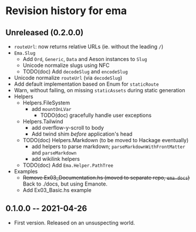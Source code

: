 # Revision history for ema

## Unreleased (0.2.0.0)

- `routeUrl`: now returns relative URLs (ie. without the leading `/`)
- `Ema.Slug`
  - Add `Ord`, `Generic`, `Data` and Aeson instances to `Slug`
  - Unicode normalize slugs using NFC
  - TODO(doc) Add `decodeSlug` and `encodeSlug`
- Unicode normalize `routeUrl` (via `decodeSlug`)
- Add default implementation based on Enum for `staticRoute`
- Warn, without failing, on missing `staticAssets` during static generation
- Helpers
  - Helpers.FileSystem
    - add `mountOnLVar`
      - TODO(doc) gracefully handle user exceptions
  - Helpers.Tailwind
    - add overflow-y-scroll to body
    - Add twind shim *before* application's head
  - TODO(doc) Helpers.Markdown (to be moved to Hackage eventually)
    - add helpers to parse markdown; `parseMarkdownWithFrontMatter` and `parseMarkdown`
    - add wikilink helpers
  - TODO(doc) Add `Ema.Helper.PathTree`
- Examples
  - ~~Remove Ex03_Documentation.hs (moved to separate repo, `ema-docs`)~~ Back to ./docs, but using Emanote.
  - Add Ex03_Basic.hs example

## 0.1.0.0 -- 2021-04-26

* First version. Released on an unsuspecting world.

